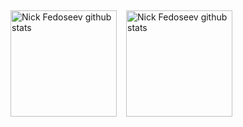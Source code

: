 ##
<div class="container">

  <a href="https://github.com/Fe-Nick-S" >
    <img src="https://github-readme-stats.vercel.app/api/top-langs?username=Fe-Nick-S&langs_count=5&layout=compact&theme=vue" align="left" height="170px" style="margin: 0 15px 0 0" alt="Nick Fedoseev github stats" />
  </a>
  
  <a href="https://github.com/Fe-Nick-S" >
    <img src="https://github-readme-stats.vercel.app/api?username=Fe-Nick-S&count_private=true&include_all_commits=true&hide_rank=true&show_icons=true&theme=vue" align="left" height="170px" alt="Nick Fedoseev github stats" />
  </a>

</div>

##
